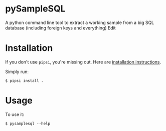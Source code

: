 # pySampleSQL

A python command line tool to extract a working sample from a big SQL database (including foreign keys and everything) Edit


# Installation

If you don't use `pipsi`, you're missing out.
Here are [installation instructions](https://github.com/mitsuhiko/pipsi#readme).

Simply run:

    $ pipsi install .


# Usage

To use it:

    $ pysamplesql --help

